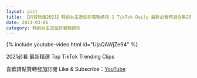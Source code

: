 ```yaml
---
layout: post
title: 【抖音熱搜2021】韩剧女主造型抄袭鞠婧祎 1 TikTok Daily 最新必看精選合集2021 03 06
date: 2021-03-06
category: 韩剧女主造型抄袭鞠婧祎
---
```


{% include youtube-video.html id="UjaQAWjZe94" %}

2021必看 最新精選 Top TikTok Trending Clips

喜歡請點贊轉發加訂閱 Like & Subscribe：[YouTube](https://www.youtube.com/channel/UCAoR7VcanIPd04uEq_GIylA/videos)

